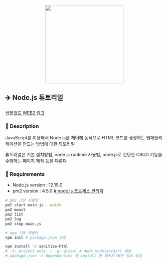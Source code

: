 <p align="center">
  <img src="https://upload.wikimedia.org/wikipedia/commons/d/d9/Node.js_logo.svg" width="250" />
</p>

## ✈️ Node.js 튜토리얼

[생활코드 WEB2 링크](https://opentutorials.org/course/3332)

### 🛫 Description

JavaScript를 이용해서 Node.js를 제어해 동적으로 HTML 코드를 생성하는 웹애플리케이션을 만드는 방법에 대한 튜토리얼

튜토리얼은 기본 설치방법, node.js runtime 사용법, node.js로 간단한 CRUD 기능을 수행하는 페이지 제작 등을 다룬다

### 🛫 Requirements

-   Node.js version : 12.19.0
-   pm2 version : 4.5.0 [# node.js 프로세스 관리자](https://pm2.keymetrics.io/)

```bash
# pm2 간단 사용법
pm2 start main.js --watch
pm2 monit
pm2 list
pm2 log
pm2 stop main.js
```

```bash
# npm 기본 명령어
npm init # package.json 생성

npm install -S sanitize-html
# -S: project only  / -g: global # node_modules(dir) 생성
# package.json -> dependencies 에 install 한 패키지 버전 정보 생성
```

<!-- ![nodejs](https://upload.wikimedia.org/wikipedia/commons/d/d9/Node.js_logo.svg =250x) -->
